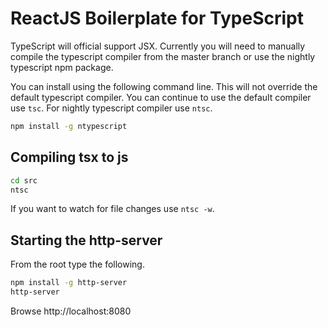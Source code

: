 # ReactJS Boilerplate for TypeScript

TypeScript will official support JSX. Currently you will need to manually compile the typescript compiler
from the master branch or use the nightly typescript npm package.

You can install using the following command line. This will not override the default typescript compiler.
You can continue to use the default compiler use `tsc`. For nightly typescript compiler use `ntsc`.

```bash
npm install -g ntypescript
```

## Compiling tsx to js

```bash
cd src
ntsc
```

If you want to watch for file changes use `ntsc -w`.

## Starting the http-server

From the root type the following.

```bash
npm install -g http-server
http-server
```

Browse http://localhost:8080
